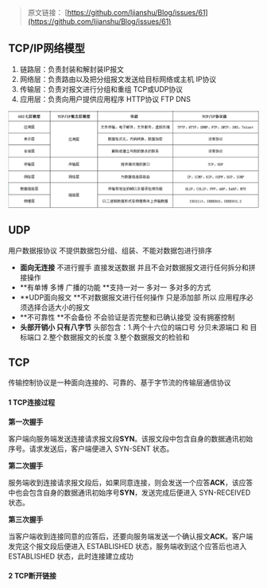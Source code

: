 > 原文链接： [https://github.com/ljianshu/Blog/issues/61](https://github.com/ljianshu/Blog/issues/61)

## TCP/IP网络模型

1. 链路层：负责封装和解封装IP报文
2. 网络层：负责路由以及把分组报文发送给目标网络或主机 IP协议
3. 传输层：负责对报文进行分组和重组  TCP或UDP协议
4. 应用层：负责向用户提供应用程序 HTTP协议 FTP DNS

![](/assets/68747470733a2f2f757365722d676f6c642d63646e2e786974752e696f2f323031392f322f32342f313639316666373630636361313062333f773d3130333326683d34303026663d706e6726733d3236373139.png)

## UDP

用户数据报协议 不提供数据包分组、组装、不能对数据包进行排序

* **面向无连接** 不进行握手 直接发送数据 并且不会对数据报文进行任何拆分和拼接操作
* **有单博 多博 广播的功能 **支持一对一 多对一 多对多的方式
* **UDP面向报文 **不对数据报文进行任何操作 只是添加部 所以 应用程序必须选择合适大小的报文
* **不可靠性 **不会备份 不会验证是否完整和已确认接受 没有拥塞控制
* **头部开销小 只有八字节** 头部包含：1.两个十六位的端口号 分贝未源端口 和 目标端口 2.整个数据报文的长度 3.整个数据报文的检验和 

## TCP

传输控制协议是一种面向连接的、可靠的、基于字节流的传输层通信协议

#### 1 TCP连接过程

**第一次握手**

客户端向服务端发送连接请求报文段**SYN**。该报文段中包含自身的数据通讯初始序号。请求发送后，客户端便进入 SYN-SENT 状态。

**第二次握手**

服务端收到连接请求报文段后，如果同意连接，则会发送一个应答**ACK**，该应答中也会包含自身的数据通讯初始序号**SYN**，发送完成后便进入 SYN-RECEIVED 状态。

**第三次握手**

当客户端收到连接同意的应答后，还要向服务端发送一个确认报文**ACK**。客户端发完这个报文段后便进入 ESTABLISHED 状态，服务端收到这个应答后也进入 ESTABLISHED 状态，此时连接建立成功

#### 2 TCP断开链接





